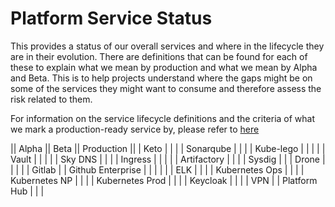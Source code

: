 # Platform Service Status

This provides a status of our overall services and where in the lifecycle they are in their evolution.
There are definitions that can be found for each of these to explain what we mean by production and what we mean
by Alpha and Beta. This is to help projects understand where the gaps might be on some of the services they might
want to consume and therefore assess the risk related to them.

For information on the service lifecycle definitions and the criteria of what we mark a production-ready service by, 
please refer to [here](docs/service_lifecycle.md)

|| Alpha || Beta || Production ||
| Keto | | |
| Sonarqube | | |
| Kube-lego | | |
| | Vault | |
| | | Sky DNS | |
| | Ingress | |
| | | Artifactory |
| | | Sysdig |
| | Drone | | 
| | | Gitlab |
| Github Enterprise | | |
| | | ELK |
| | | Kubernetes Ops |
| | | Kubernetes NP |
| | | Kubernetes Prod |
| | | Keycloak |
| | | VPN |
| Platform Hub | | | 
